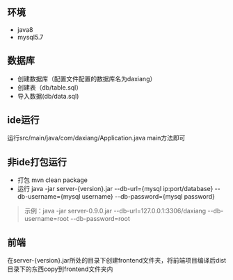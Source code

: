 ## 环境
* java8
* mysql5.7

## 数据库
* 创建数据库（配置文件配置的数据库名为daxiang）
* 创建表（db/table.sql）
* 导入数据(db/data.sql)

## ide运行
运行src/main/java/com/daxiang/Application.java main方法即可

## 非ide打包运行
  * 打包 mvn clean package
  * 运行 java -jar server-{version}.jar --db-url={mysql ip:port/database} --db-username={mysql username} --db-password={mysql password}
  > 示例：java -jar server-0.9.0.jar --db-url=127.0.0.1:3306/daxiang --db-username=root --db-password=root

## 前端
在server-{version}.jar所处的目录下创建frontend文件夹，将前端项目编译后dist目录下的东西copy到frontend文件夹内
